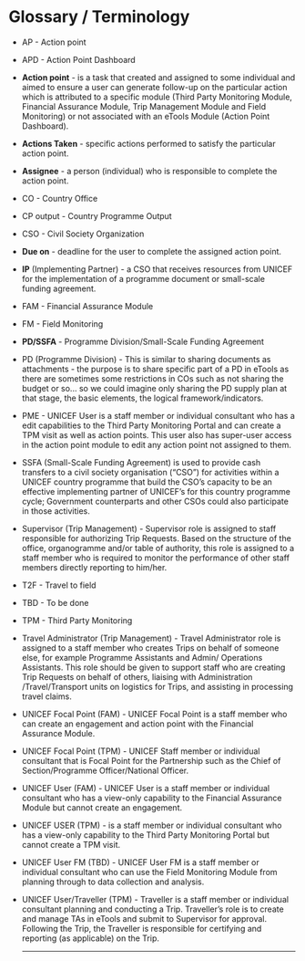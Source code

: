 # Glossary / Terminology

* AP - Action point
* APD - Action Point Dashboard
* **Action point** -  is a task that created and assigned to some individual and aimed to ensure a user can generate follow-up on the particular action which is attributed to a specific module \(Third Party Monitoring Module, Financial Assurance Module, Trip Management Module and Field Monitoring\) or not associated with an eTools Module \(Action Point Dashboard\).
* **Actions Taken** - specific actions performed to satisfy the particular action point.
* **Assignee** - a person \(individual\) who is responsible to complete the action point.
* CO - Country Office
* CP output -  Country Programme Output
* CSO - Civil Society Organization
* **Due on** - deadline for the user to complete the assigned action point.
* **IP** \(Implementing Partner\) -  a CSO that receives resources from UNICEF for the implementation of a programme document or small-scale funding agreement.
* FAM - Financial Assurance Module
* FM - Field Monitoring
* **PD/SSFA** - Programme Division/Small-Scale Funding Agreement
* PD \(Programme Division\) - This is similar to sharing documents as attachments - the purpose is to share specific part of a PD in eTools as there are sometimes some restrictions in COs such as not sharing the budget or so... so we could imagine only sharing the PD supply plan at that stage, the basic elements, the logical framework/indicators.
* PME -  UNICEF User is a staff member or individual consultant who has a edit capabilities to the Third Party Monitoring Portal and can create a TPM visit as well as action points. This user also has super-user access in the action point module to edit any action point not assigned to them.
* SSFA \(Small-Scale Funding Agreement\) is used to provide cash transfers to a civil society organisation \(“CSO”\) for activities within a UNICEF country programme that build the CSO’s capacity to be an effective implementing partner of UNICEF’s for this country programme cycle; Government counterparts and other CSOs could also participate in those activities.
* Supervisor \(Trip Management\) - Supervisor role is assigned to staff responsible for authorizing Trip Requests. Based on the structure of the office, organogramme and/or table of authority, this role is assigned to a staff member who is required to monitor the performance of other staff members directly reporting to him/her.
* T2F -  Travel to field
* TBD  - To be done
* TPM - Third Party Monitoring
* Travel Administrator  \(Trip Management\)  - Travel Administrator role is assigned to a staff member who creates Trips on behalf of someone else, for example Programme Assistants and Admin/ Operations Assistants. This role should be given to support staff who are creating Trip Requests on behalf of others, liaising with Administration /Travel/Transport units on logistics for Trips, and assisting in processing travel claims.
* UNICEF Focal Point \(FAM\) - UNICEF Focal Point is a staff member who can create an engagement and action point with the Financial Assurance Module.
* UNICEF Focal Point  \(TPM\) - UNICEF Staff member or individual consultant that is Focal Point for the Partnership such as the Chief of Section/Programme Officer/National Officer.
* UNICEF User \(FAM\) - UNICEF User is a staff member or individual consultant who has a view-only capability to the Financial Assurance Module but cannot create an engagement.
* UNICEF USER  \(TPM\) -  is a staff member or individual consultant who has a view-only capability to the Third Party Monitoring Portal but cannot create a TPM visit.
* UNICEF User FM \(TBD\) - UNICEF User FM is a staff member or individual consultant who can use the Field Monitoring Module from planning through to data collection and analysis.
* UNICEF User/Traveller \(TPM\) - Traveller is a staff member or individual consultant planning and conducting a Trip. Traveller’s role is to create and manage TAs  in eTools and submit to Supervisor for approval. Following the Trip, the Traveller is responsible for certifying and reporting \(as applicable\) on the Trip.  

  


  


  


  
  ****

  
  
  


